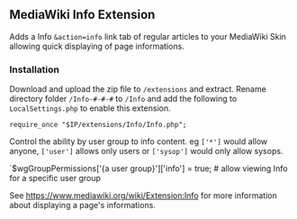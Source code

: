 ## MediaWiki Info Extension

Adds a Info `&action=info` link tab of regular articles to your MediaWiki Skin allowing quick displaying of page informations.

### Installation

Download and upload the zip file to `/extensions` and extract. Rename directory folder `/Info-#-#-#` to `/Info` and add the following to `LocalSettings.php` to enable this extension.

`require_once "$IP/extensions/Info/Info.php";`

Control the ability by user group to info content. eg `['*']` would allow anyone, `['user']` allows only users or `['sysop']` would only allow sysops.

`$wgGroupPermissions['{a user group}']['info'] = true; # allow viewing Info for a specific user group

See https://www.mediawiki.org/wiki/Extension:Info for more information about displaying a page's informations.

